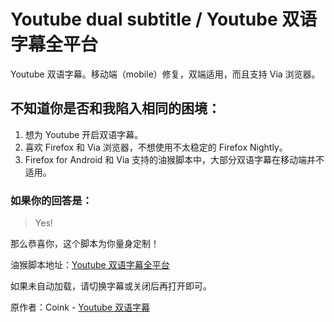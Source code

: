 # Youtube dual subtitle / Youtube 双语字幕全平台

Youtube 双语字幕。移动端（mobile）修复，双端适用，而且支持 Via 浏览器。

## 不知道你是否和我陷入相同的困境：
1. 想为 Youtube 开启双语字幕。
2. 喜欢 Firefox 和 Via 浏览器，不想使用不太稳定的 Firefox Nightly。
3. Firefox for Android 和 Via 支持的油猴脚本中，大部分双语字幕在移动端并不适用。

### 如果你的回答是：
> Yes!

那么恭喜你，这个脚本为你量身定制！

油猴脚本地址：[Youtube 双语字幕全平台](https://greasyfork.org/zh-CN/scripts/464879-youtube-dual-subtitle-youtube-%E5%8F%8C%E8%AF%AD%E5%AD%97%E5%B9%95%E5%85%A8%E5%B9%B3%E5%8F%B0)

如果未自动加载，请切换字幕或关闭后再打开即可。

原作者：Coink - [Youtube 双语字幕](https://greasyfork.org/zh-CN/scripts/397363-youtube-double-language-subtitle-youtube-%E5%8F%8C%E8%AF%AD%E5%AD%97%E5%B9%95)
